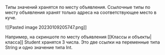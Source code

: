 
Типы значений хранятся по месту объявления. Ссылочные типы по месту объявления хранят только адреса на соответствующее место в куче.

![[Pasted image 20230109205747.png]]

Например, на скриншоте по месту объявления [[Классы и объекты|класса]] Student хранятся 3 числа. Это две ссылки на переменные типа String и одно значение типа Int.